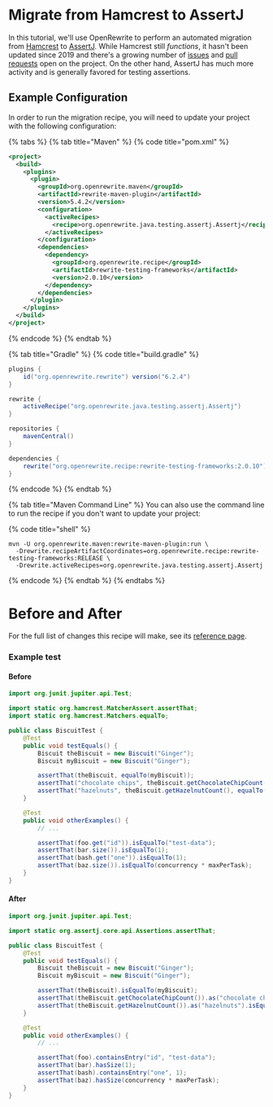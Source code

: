 # Migrate from Hamcrest to AssertJ

In this tutorial, we'll use OpenRewrite to perform an automated migration from [Hamcrest](https://hamcrest.org/JavaHamcrest/) to [AssertJ](https://assertj.github.io/doc/#assertj-overview). While Hamcrest still _functions_, it hasn't been updated since 2019 and there's a growing number of [issues](https://github.com/hamcrest/JavaHamcrest/issues) and [pull requests](https://github.com/hamcrest/JavaHamcrest/pulls) open on the project. On the other hand, AssertJ has much more activity and is generally favored for testing assertions. 

## Example Configuration

In order to run the migration recipe, you will need to update your project with the following configuration:

{% tabs %}
{% tab title="Maven" %}
{% code title="pom.xml" %}
```xml
<project>
  <build>
    <plugins>
      <plugin>
        <groupId>org.openrewrite.maven</groupId>
        <artifactId>rewrite-maven-plugin</artifactId>
        <version>5.4.2</version>
        <configuration>
          <activeRecipes>
            <recipe>org.openrewrite.java.testing.assertj.Assertj</recipe>
          </activeRecipes>
        </configuration>
        <dependencies>
          <dependency>
            <groupId>org.openrewrite.recipe</groupId>
            <artifactId>rewrite-testing-frameworks</artifactId>
            <version>2.0.10</version>
          </dependency>
        </dependencies>
      </plugin>
    </plugins>
  </build>
</project>
```
{% endcode %}
{% endtab %}

{% tab title="Gradle" %}
{% code title="build.gradle" %}
```groovy
plugins {
    id("org.openrewrite.rewrite") version("6.2.4")
}

rewrite {
    activeRecipe("org.openrewrite.java.testing.assertj.Assertj")
}

repositories {
    mavenCentral()
}

dependencies {
    rewrite("org.openrewrite.recipe:rewrite-testing-frameworks:2.0.10")
}
```
{% endcode %}
{% endtab %}

{% tab title="Maven Command Line" %}
You can also use the command line to run the recipe if you don't want to update your project:

{% code title="shell" %}
```shell
mvn -U org.openrewrite.maven:rewrite-maven-plugin:run \
  -Drewrite.recipeArtifactCoordinates=org.openrewrite.recipe:rewrite-testing-frameworks:RELEASE \
  -Drewrite.activeRecipes=org.openrewrite.java.testing.assertj.Assertj
```
{% endcode %}
{% endtab %}
{% endtabs %}

# Before and After

For the full list of changes this recipe will make, see its [reference page](https://docs.openrewrite.org/recipes/java/testing/assertj/assertj).

### Example test

#### Before

```java
import org.junit.jupiter.api.Test;

import static org.hamcrest.MatcherAssert.assertThat;
import static org.hamcrest.Matchers.equalTo;

public class BiscuitTest {
    @Test
    public void testEquals() {
        Biscuit theBiscuit = new Biscuit("Ginger");
        Biscuit myBiscuit = new Biscuit("Ginger");

        assertThat(theBiscuit, equalTo(myBiscuit));
        assertThat("chocolate chips", theBiscuit.getChocolateChipCount(), equalTo(10));
        assertThat("hazelnuts", theBiscuit.getHazelnutCount(), equalTo(3));
    }

    @Test
    public void otherExamples() {
        // ...

        assertThat(foo.get("id")).isEqualTo("test-data");
        assertThat(bar.size()).isEqualTo(1);
        assertThat(bash.get("one")).isEqualTo(1);
        assertThat(baz.size()).isEqualTo(concurrency * maxPerTask);
    }
}
```

#### After

```java
import org.junit.jupiter.api.Test;

import static org.assertj.core.api.Assertions.assertThat;

public class BiscuitTest {
    @Test
    public void testEquals() {
        Biscuit theBiscuit = new Biscuit("Ginger");
        Biscuit myBiscuit = new Biscuit("Ginger");

        assertThat(theBiscuit).isEqualTo(myBiscuit);
        assertThat(theBiscuit.getChocolateChipCount()).as("chocolate chips").isEqualTo(10);
        assertThat(theBiscuit.getHazelnutCount()).as("hazelnuts").isEqualTo(3);
    }

    @Test
    public void otherExamples() {
        // ...

        assertThat(foo).containsEntry("id", "test-data");
        assertThat(bar).hasSize(1);
        assertThat(bash).containsEntry("one", 1);
        assertThat(baz).hasSize(concurrency * maxPerTask);
    }
}
```
